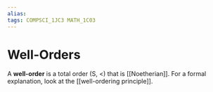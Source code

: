 ```yaml
---
alias:
tags: COMPSCI_1JC3 MATH_1C03
---
```

# Well-Orders
A **well-order** is a total order (S, <) that is [[Noetherian]]. For a formal explanation, look at the [[well-ordering principle]].